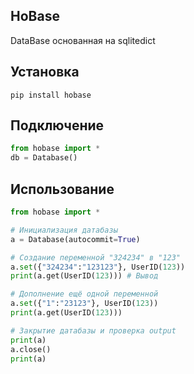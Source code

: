 ## HoBase
DataBase основанная на sqlitedict

## Установка
```
pip install hobase
```

## Подключение
```python
from hobase import *
db = Database()
```

## Использование
```python
from hobase import *

# Инициализация датабазы
a = Database(autocommit=True)

# Создание переменной "324234" в "123"
a.set({"324234":"123123"}, UserID(123))
print(a.get(UserID(123))) # Вывод

# Дополнение ещё одной переменной
a.set({"1":"23123"}, UserID(123))
print(a.get(UserID(123)))

# Закрытие датабазы и проверка output
print(a)
a.close()
print(a)
```
